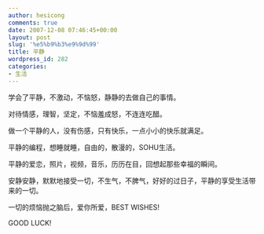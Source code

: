 ```yaml
---
author: hesicong
comments: true
date: 2007-12-08 07:46:45+00:00
layout: post
slug: '%e5%b9%b3%e9%9d%99'
title: 平静
wordpress_id: 282
categories:
- 生活
---
```


学会了平静，不激动，不恼怒，静静的去做自己的事情。

对待情感，理智，坚定，不恼羞成怒，不连连吃醋。

做一个平静的人，没有伤感，只有快乐，一点小小的快乐就满足。

平静的编程，想睡就睡，自由的，散漫的，SOHU生活。

平静的爱恋，照片，视频，音乐，历历在目，回想起那些幸福的瞬间。

安静安静，默默地接受一切，不生气，不脾气，好好的过日子，平静的享受生活带来的一切。

一切的烦恼抛之脑后，爱你所爱，BEST WISHES!

GOOD LUCK!
